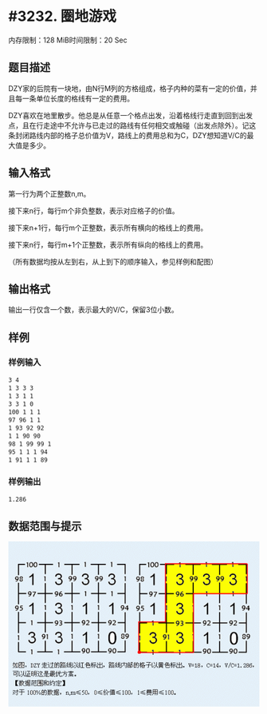 # #3232. 圈地游戏

内存限制：128 MiB时间限制：20 Sec

## 题目描述

DZY家的后院有一块地，由N行M列的方格组成，格子内种的菜有一定的价值，并且每一条单位长度的格线有一定的费用。

DZY喜欢在地里散步。他总是从任意一个格点出发，沿着格线行走直到回到出发点，且在行走途中不允许与已走过的路线有任何相交或触碰（出发点除外）。记这条封闭路线内部的格子总价值为V，路线上的费用总和为C，DZY想知道V/C的最大值是多少。

## 输入格式

第一行为两个正整数n,m。

接下来n行，每行m个非负整数，表示对应格子的价值。

接下来n+1行，每行m个正整数，表示所有横向的格线上的费用。

接下来n行，每行m+1个正整数，表示所有纵向的格线上的费用。

（所有数据均按从左到右，从上到下的顺序输入，参见样例和配图）

## 输出格式

 

输出一行仅含一个数，表示最大的V/C，保留3位小数。

## 样例

### 样例输入

    
    3 4
    1 3 3 3
    1 3 1 1
    3 3 1 0
    100 1 1 1
    97 96 1 1
    1 93 92 92
    1 1 90 90
    98 1 99 99 1
    95 1 1 1 94
    1 91 1 1 89
    
    

### 样例输出

    
    1.286
    

## 数据范围与提示

![](upload/201306/1.jpg)
